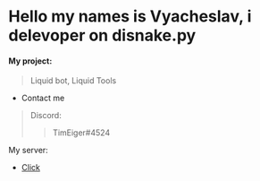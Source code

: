 # Hello my names is Vyacheslav, i delevoper on disnake.py
#### My project:
> Liquid bot, Liquid Tools

 - Contact me
>
>   Discord:  
>>    TimEiger#4524
>>    


My server:

  - [Click](https://discord.gg/Tk9R9CH8Z3)
